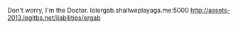 

Don't worry, I'm the Doctor. lolergab.shallweplayaga.me:5000 http://assets-2013.legitbs.net/liabilities/ergab



